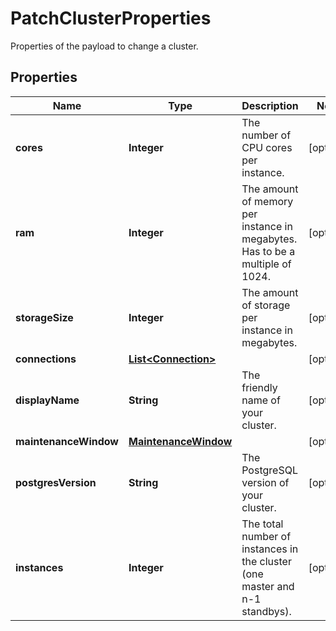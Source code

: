 

# PatchClusterProperties

Properties of the payload to change a cluster.
## Properties

| Name | Type | Description | Notes |
| ------------ | ------------- | ------------- | ------------- |
| **cores** | **Integer** | The number of CPU cores per instance. |  [optional] |
| **ram** | **Integer** | The amount of memory per instance in megabytes. Has to be a multiple of 1024. |  [optional] |
| **storageSize** | **Integer** | The amount of storage per instance in megabytes. |  [optional] |
| **connections** | [**List&lt;Connection&gt;**](Connection.md) |  |  [optional] |
| **displayName** | **String** | The friendly name of your cluster. |  [optional] |
| **maintenanceWindow** | [**MaintenanceWindow**](MaintenanceWindow.md) |  |  [optional] |
| **postgresVersion** | **String** | The PostgreSQL version of your cluster. |  [optional] |
| **instances** | **Integer** | The total number of instances in the cluster (one master and n-1 standbys).  |  [optional] |


